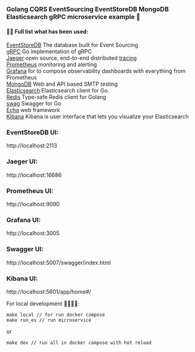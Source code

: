 ### Golang CQRS EventSourcing EventStoreDB MongoDB Elasticsearch gRPC microservice example 👋

#### 👨‍💻 Full list what has been used:
[EventStoreDB](https://www.eventstore.com/) The database built for Event Sourcing<br/>
[gRPC](https://github.com/grpc/grpc-go) Go implementation of gRPC<br/>
[Jaeger](https://www.jaegertracing.io/) open source, end-to-end distributed [tracing](https://opentracing.io/)<br/>
[Prometheus](https://prometheus.io/) monitoring and alerting<br/>
[Grafana](https://grafana.com/) for to compose observability dashboards with everything from Prometheus<br/>
[MongoDB](https://github.com/mongodb/mongo-go-driver) Web and API based SMTP testing<br/>
[Elasticsearch](https://github.com/olivere/elastic) Elasticsearch client for Go.<br/>
[Redis](https://github.com/go-redis/redis) Type-safe Redis client for Golang<br/>
[swag](https://github.com/swaggo/swag) Swagger for Go<br/>
[Echo](https://github.com/labstack/echo) web framework<br/>
[Kibana](https://github.com/labstack/echo) Kibana is user interface that lets you visualize your Elasticsearch<br/>

### EventStoreDB UI:

http://localhost:2113

### Jaeger UI:

http://localhost:16686

### Prometheus UI:

http://localhost:9090

### Grafana UI:

http://localhost:3005

### Swagger UI:

http://localhost:5007/swagger/index.html

### Kibana UI:

http://localhost:5601/app/home#/


For local development 🙌👨‍💻🚀:

```
make local // for run docker compose
make run_es // run microservice
```
or 
```
make dev // run all in docker compose with hot reload
```